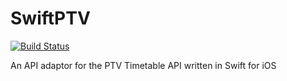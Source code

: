 # SwiftPTV

[![Build Status](https://travis-ci.org/jmargenberg/SwiftPTV.svg?branch=master)](https://travis-ci.org/jmargenberg/SwiftPTV)

An API adaptor for the PTV Timetable API written in Swift for iOS 
